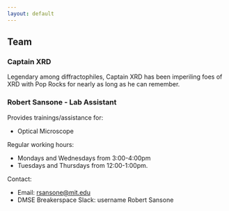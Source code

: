 ```yaml
---
layout: default
---
```


## Team

### Captain XRD

Legendary among diffractophiles, Captain XRD has been imperiling foes of XRD with Pop Rocks for nearly as long as he can remember.

### Robert Sansone - Lab Assistant

Provides trainings/assistance for:
 - Optical Microscope

Regular working hours:
 - Mondays and Wednesdays from 3:00-4:00pm
 - Tuesdays and Thursdays from 12:00-1:00pm. 

Contact:
 - Email: rsansone@mit.edu
 - DMSE Breakerspace Slack: username Robert Sansone
